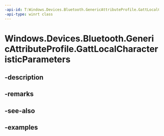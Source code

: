 ```yaml
---
-api-id: T:Windows.Devices.Bluetooth.GenericAttributeProfile.GattLocalCharacteristicParameters
-api-type: winrt class
---
```


<!-- Class syntax.
public class GattLocalCharacteristicParameters 
-->

# Windows.Devices.Bluetooth.GenericAttributeProfile.GattLocalCharacteristicParameters

## -description

## -remarks

## -see-also

## -examples

